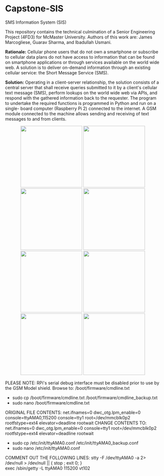 # Capstone-SIS
SMS Information System (SIS)

This repository contains the technical culmination of a Senior Engineering Project (4FD3) for McMaster University.
Authors of this work are: James Marcogliese, Guarav Sharma, and Ibadullah Usmani.

**Rationale:** Cellular phone users that do not own a smartphone or subscribe to cellular data plans do not
have access to information that can be found on smartphone applications or through services
available on the world wide web. A solution is to deliver on-demand information through an existing cellular 
service: the Short Message Service (SMS).

**Solution:** Operating in a client-server relationship, the solution consists of a central server that shall
receive queries submitted to it by a client's cellular text message (SMS), perform lookups on the
world wide web via APIs, and respond with the gathered information back to the requester. The
program to undertake the required functions is programmed in Python and run on a single-
board computer (Raspberry Pi 2) connected to the internet. A GSM module connected to the machine allows
sending and receiving of text messages to and from clients.

<p align="center">
  <img src="https://cloud.githubusercontent.com/assets/19783321/24681842/ecded3d6-1964-11e7-9713-67a1730d4521.png" width="200"/>
  <img src="https://cloud.githubusercontent.com/assets/19783321/24681843/ece0cd08-1964-11e7-9a3d-c1715ff794dc.png" width="200"/>
  
  <img src="https://cloud.githubusercontent.com/assets/19783321/24681844/ece1d342-1964-11e7-96ea-951d66bec832.png" width="200"/>
  <img src="https://cloud.githubusercontent.com/assets/19783321/24681845/ece289f4-1964-11e7-9f12-a5beecd7e517.png" width="200"/>
  
  <img src="https://cloud.githubusercontent.com/assets/19783321/24681846/ece6064c-1964-11e7-8bc8-9807a6fe81bb.png" width="200"/>
  <img src="https://cloud.githubusercontent.com/assets/19783321/24681847/ece7bf1e-1964-11e7-97d2-255183399591.png" width="200"/>
  
  <img src="https://cloud.githubusercontent.com/assets/19783321/24681848/ecec11ae-1964-11e7-95e8-528f8d32cb9e.png" width="200"/>
  <img src="https://cloud.githubusercontent.com/assets/19783321/24681849/ececd7ba-1964-11e7-9634-5d654513e20b.png" width="200"/>
</p>

PLEASE NOTE: RPi's serial debug interface must be disabled prior to use by the GSM Model shield.
Browse to: /boot/firmware/cmdline.txt
  * sudo cp /boot/firmware/cmdline.txt /boot/firmware/cmdline_backup.txt
  * sudo nano /boot/firmware/cmdline.txt
 
ORIGINAL FILE CONTENTS: 
net.ifnames=0 dwc_otg.lpm_enable=0 console=ttyAMA0,115200 console=tty1 root=/dev/mmcblk0p2 rootfstype=ext4 elevator=deadline rootwait
CHANGE CONTENTS TO:
net.ifnames=0 dwc_otg.lpm_enable=0 console=tty1 root=/dev/mmcblk0p2 rootfstype=ext4 elevator=deadline rootwait
  * sudo cp /etc/init/ttyAMA0.conf /etc/init/ttyAMA0_backup.conf
  * sudo nano /etc/init/ttyAMA0.conf
  
COMMENT OUT THE FOLLOWING LINES:
stty -F /dev/ttyAMA0 -a 2> /dev/null > /dev/null || { stop ; exit 0; } 			
exec /sbin/getty -L ttyAMA0 115200 vt102
